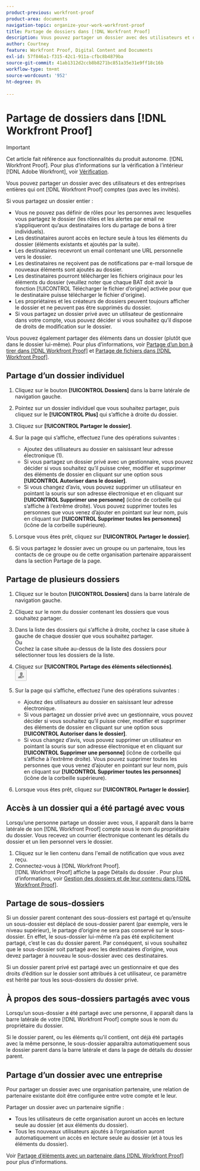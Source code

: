 ```yaml
---
product-previous: workfront-proof
product-area: documents
navigation-topic: organize-your-work-workfront-proof
title: Partage de dossiers dans [!DNL Workfront Proof]
description: Vous pouvez partager un dossier avec des utilisateurs et des entreprises entières qui ont [!DNL Workfront Proof] comptes (pas avec les invités).
author: Courtney
feature: Workfront Proof, Digital Content and Documents
exl-id: 57f846a1-f315-42c1-911a-cfbc8b4879ba
source-git-commit: 41ab1312d2ccb8b8271bc851a35e31e9ff18c16b
workflow-type: tm+mt
source-wordcount: '952'
ht-degree: 0%

---
```


# Partage de dossiers dans [!DNL Workfront Proof]

>[!IMPORTANT]
>
>Cet article fait référence aux fonctionnalités du produit autonome. [!DNL Workfront Proof]. Pour plus d’informations sur la vérification à l’intérieur [!DNL Adobe Workfront], voir [Vérification](../../../review-and-approve-work/proofing/proofing.md).

Vous pouvez partager un dossier avec des utilisateurs et des entreprises entières qui ont [!DNL Workfront Proof] comptes (pas avec les invités).

Si vous partagez un dossier entier :

* Vous ne pouvez pas définir de rôles pour les personnes avec lesquelles vous partagez le dossier (les rôles et les alertes par email ne s’appliqueront qu’aux destinataires lors du partage de bons à tirer individuels).
* Les destinataires auront accès en lecture seule à tous les éléments du dossier (éléments existants et ajoutés par la suite).
* Les destinataires recevront un email contenant une URL personnelle vers le dossier.
* Les destinataires ne reçoivent pas de notifications par e-mail lorsque de nouveaux éléments sont ajoutés au dossier.
* Les destinataires pourront télécharger les fichiers originaux pour les éléments du dossier (veuillez noter que chaque BAT doit avoir la fonction [!UICONTROL Télécharger le fichier d’origine] activée pour que le destinataire puisse télécharger le fichier d&#39;origine).
* Les propriétaires et les créateurs de dossiers peuvent toujours afficher le dossier et ne peuvent pas être supprimés du dossier.
* Si vous partagez un dossier privé avec un utilisateur de gestionnaire dans votre compte, vous pouvez décider si vous souhaitez qu’il dispose de droits de modification sur le dossier.

Vous pouvez également partager des éléments dans un dossier (plutôt que dans le dossier lui-même). Pour plus d’informations, voir [Partage d’un bon à tirer dans [!DNL Workfront Proof]](../../../workfront-proof/wp-work-proofsfiles/share-proofs-and-files/share-proof.md) et [Partage de fichiers dans [!DNL Workfront Proof]](../../../workfront-proof/wp-work-proofsfiles/share-proofs-and-files/share-files.md).

## Partage d’un dossier individuel

1. Cliquez sur le bouton **[!UICONTROL Dossiers]** dans la barre latérale de navigation gauche.
1. Pointez sur un dossier individuel que vous souhaitez partager, puis cliquez sur le **[!UICONTROL Plus]** qui s’affiche à droite du dossier.
1. Cliquez sur **[!UICONTROL Partager le dossier]**.
1. Sur la page qui s’affiche, effectuez l’une des opérations suivantes :

   * Ajoutez des utilisateurs au dossier en saisissant leur adresse électronique (1).
   * Si vous partagez un dossier privé avec un gestionnaire, vous pouvez décider si vous souhaitez qu’il puisse créer, modifier et supprimer des éléments de dossier en cliquant sur une option sous **[!UICONTROL Autoriser dans le dossier]**.
   * Si vous changez d’avis, vous pouvez supprimer un utilisateur en pointant la souris sur son adresse électronique et en cliquant sur **[!UICONTROL Supprimer une personne]** (icône de corbeille qui s’affiche à l’extrême droite). Vous pouvez supprimer toutes les personnes que vous venez d’ajouter en pointant sur leur nom, puis en cliquant sur **[!UICONTROL Supprimer toutes les personnes]** (icône de la corbeille supérieure).

1. Lorsque vous êtes prêt, cliquez sur **[!UICONTROL Partager le dossier]**.

1. Si vous partagez le dossier avec un groupe ou un partenaire, tous les contacts de ce groupe ou de cette organisation partenaire apparaissent dans la section Partage de la page.

## Partage de plusieurs dossiers

1. Cliquez sur le bouton **[!UICONTROL Dossiers]** dans la barre latérale de navigation gauche.
1. Cliquez sur le nom du dossier contenant les dossiers que vous souhaitez partager.
1. Dans la liste des dossiers qui s’affiche à droite, cochez la case située à gauche de chaque dossier que vous souhaitez partager.\
   Ou\
   Cochez la case située au-dessus de la liste des dossiers pour sélectionner tous les dossiers de la liste.

1. Cliquez sur **[!UICONTROL Partage des éléments sélectionnés]**.\
   ![Share_button-small.png](assets/share-button-small.png)

1. Sur la page qui s’affiche, effectuez l’une des opérations suivantes :

   * Ajoutez des utilisateurs au dossier en saisissant leur adresse électronique.
   * Si vous partagez un dossier privé avec un gestionnaire, vous pouvez décider si vous souhaitez qu’il puisse créer, modifier et supprimer des éléments de dossier en cliquant sur une option sous **[!UICONTROL Autoriser dans le dossier]**.
   * Si vous changez d’avis, vous pouvez supprimer un utilisateur en pointant la souris sur son adresse électronique et en cliquant sur **[!UICONTROL Supprimer une personne]** (icône de corbeille qui s’affiche à l’extrême droite). Vous pouvez supprimer toutes les personnes que vous venez d’ajouter en pointant sur leur nom, puis en cliquant sur **[!UICONTROL Supprimer toutes les personnes]** (icône de la corbeille supérieure).

1. Lorsque vous êtes prêt, cliquez sur **[!UICONTROL Partager le dossier]**.

## Accès à un dossier qui a été partagé avec vous

Lorsqu’une personne partage un dossier avec vous, il apparaît dans la barre latérale de son [!DNL Workfront Proof] compte sous le nom du propriétaire du dossier. Vous recevez un courrier électronique contenant les détails du dossier et un lien personnel vers le dossier.

1. Cliquez sur le lien contenu dans l&#39;email de notification que vous avez reçu.
1. Connectez-vous à [!DNL Workfront Proof].\
   [!DNL  Workfront Proof] affiche la page Détails du dossier . Pour plus d’informations, voir [Gestion des dossiers et de leur contenu dans [!DNL Workfront Proof]](../../../workfront-proof/wp-work-proofsfiles/organize-your-work/manage-folders-and-contents.md).

## Partage de sous-dossiers

Si un dossier parent contenant des sous-dossiers est partagé et qu’ensuite un sous-dossier est déplacé de sous-dossier parent (par exemple, vers le niveau supérieur), le partage d’origine ne sera pas conservé sur le sous-dossier. En effet, le sous-dossier lui-même n’a pas été explicitement partagé, c’est le cas du dossier parent. Par conséquent, si vous souhaitez que le sous-dossier soit partagé avec les destinataires d’origine, vous devez partager à nouveau le sous-dossier avec ces destinataires.

Si un dossier parent privé est partagé avec un gestionnaire et que des droits d’édition sur le dossier sont attribués à cet utilisateur, ce paramètre est hérité par tous les sous-dossiers du dossier privé.

## À propos des sous-dossiers partagés avec vous

Lorsqu’un sous-dossier a été partagé avec une personne, il apparaît dans la barre latérale de votre [!DNL Workfront Proof] compte sous le nom du propriétaire du dossier.

Si le dossier parent, ou les éléments qu’il contient, ont déjà été partagés avec la même personne, le sous-dossier apparaîtra automatiquement sous le dossier parent dans la barre latérale et dans la page de détails du dossier parent.

## Partage d’un dossier avec une entreprise

Pour partager un dossier avec une organisation partenaire, une relation de partenaire existante doit être configurée entre votre compte et le leur.

Partager un dossier avec un partenaire signifie :

* Tous les utilisateurs de cette organisation auront un accès en lecture seule au dossier (et aux éléments du dossier).
* Tous les nouveaux utilisateurs ajoutés à l’organisation auront automatiquement un accès en lecture seule au dossier (et à tous les éléments du dossier).

Voir [Partage d’éléments avec un partenaire dans [!DNL Workfront Proof]](../../../workfront-proof/wp-acct-admin/partner-accounts/share-items-partner-in-wp.md) pour plus d’informations.
